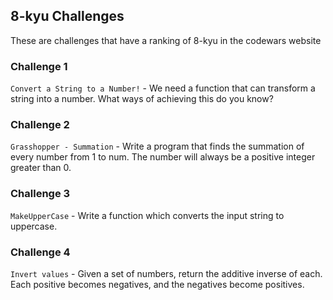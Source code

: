 ## 8-kyu Challenges

These are challenges that have a ranking of 8-kyu in the codewars website

### Challenge 1

`Convert a String to a Number!` - We need a function that can transform a string into a number.
What ways of achieving this do you know?

### Challenge 2

`Grasshopper - Summation` - Write a program that finds the summation of every number from 1 to num.
The number will always be a positive integer greater than 0.

### Challenge 3

`MakeUpperCase` - Write a function which converts the input string to uppercase.

### Challenge 4

`Invert values` - Given a set of numbers, return the additive inverse of each. 
Each positive becomes negatives, and the negatives become positives.



